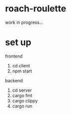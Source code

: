 # roach-roulette
work in progress...


# set up
frontend
1. cd client
2. npm start

backend
1. cd server
2. cargo fmt
3. cargo clippy
4. cargo run
